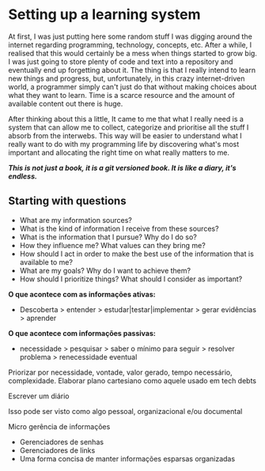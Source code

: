 # Setting up a learning system

At first, I was just putting here some random stuff I was digging around the internet regarding programming, technology, concepts, etc. After a while, I realised that this would certainly be a mess when things started to grow big. I was just going to store plenty of code and text into a repository and eventually end up forgetting about it. The thing is that I really intend to learn new things and progress, but, unfortunately, in this crazy internet-driven world, a programmer simply can't just do that without making choices about what they want to learn. Time is a scarce resource and the amount of available content out there is huge.

After thinking about this a little, It came to me that what I really need is a system that can allow me to collect, categorize and prioritise all the stuff I absorb from the interwebs. This way will be easier to understand what I really want to do with my programming life by discovering what's most important and allocating the right time on what really matters to me.

_**This is not just a book, it is a git versioned book. It is like a diary, it's endless.**_

## Starting with questions

* What are my information sources?
* What is the kind of information I receive from these sources?
* What is the information that I pursue? Why do I do so?
* How they influence me? What values can they bring me? 
* How should I act in order to make the best use of the information that is available to me?
* What are my goals? Why do I want to achieve them?
* How should I prioritize things? What should I consider as important?

**O que acontece com as informações ativas:**

* Descoberta &gt; entender &gt; estudar\|testar\|implementar &gt; gerar evidências &gt; aprender

**O que acontece com informações passivas:**

* necessidade &gt; pesquisar &gt; saber o mínimo para seguir &gt; resolver problema &gt; renecessidade eventual

Priorizar por necessidade, vontade, valor gerado, tempo necessário, complexidade. Elaborar plano cartesiano como aquele usado em tech debts

Escrever um diário

Isso pode ser visto como algo pessoal, organizacional e/ou documental

Micro gerência de informações

* Gerenciadores de senhas
* Gerenciadores de links
* Uma forma concisa de manter informações esparsas organizadas 



